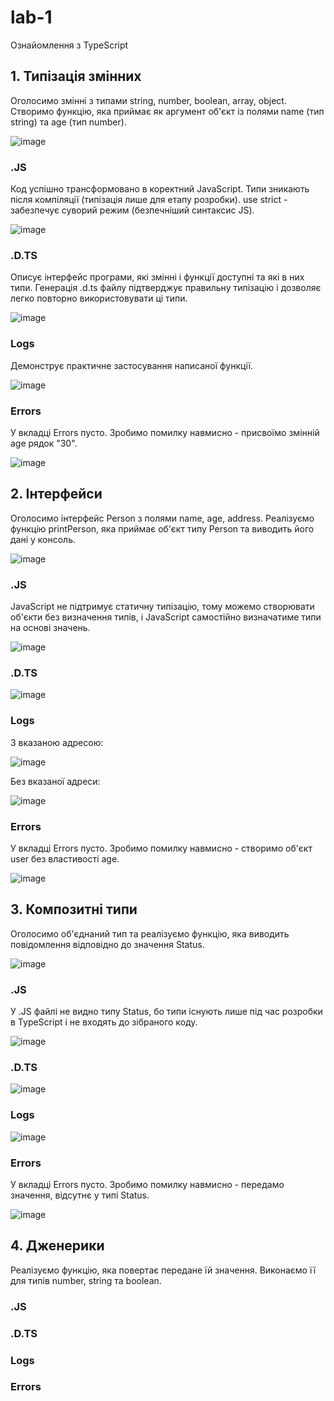 # lab-1
Ознайомлення з TypeScript

## 1. Типізація змінних
  Оголосимо змінні з типами  string, number, boolean, array, object. Створимо функцію, яка приймає як аргумент об'єкт із полями name (тип string) та age (тип number).

  ![image](https://github.com/user-attachments/assets/f40e3b35-1733-48b4-90da-ea13b63543ff)

  ### .JS
  Код успішно трансформовано в коректний JavaScript. Типи зникають після компіляції (типізація лише для етапу розробки). use strict - забезпечує суворий режим (безпечніший синтаксис JS).

  ![image](https://github.com/user-attachments/assets/cde86371-d350-44af-8d03-07fb97b460e2)

  ### .D.TS
  Описує інтерфейс програми, які змінні і функції доступні та які в них типи. Генерація .d.ts файлу підтверджує правильну типізацію і дозволяє легко повторно використовувати ці типи.
  
  ![image](https://github.com/user-attachments/assets/0b534c31-6bee-42c4-add7-69172d9ed1f3)

  ### Logs
  Демонструє практичне застосування написаної функції.

  ![image](https://github.com/user-attachments/assets/6f04ef36-b4f9-425e-bbb1-edc0e9453791)

  ### Errors
  У вкладці Errors пусто. Зробимо помилку навмисно - присвоїмо змінній age рядок "30".
  
  ![image](https://github.com/user-attachments/assets/a891fdcc-c3a5-4aa6-93d2-c368127942cd)

## 2. Інтерфейси
  Оголосимо інтерфейс Person з полями name, age, address. Реалізуємо функцію printPerson, яка приймає об'єкт типу Person та виводить його дані у консоль.

  ![image](https://github.com/user-attachments/assets/67b0f00d-7f2f-4181-a0ce-19c6808ca880)

  ### .JS
  JavaScript не підтримує статичну типізацію, тому можемо створювати об'єкти без визначення типів, і JavaScript самостійно визначатиме типи на основі значень.
  
  ![image](https://github.com/user-attachments/assets/fe3b5d72-df8d-48a1-84f9-989de0b41daf)

  ### .D.TS
  
  ![image](https://github.com/user-attachments/assets/b77d27ee-87d4-4e63-ad16-edf7e4dba14c)

  ### Logs
  З вказаною адресою:
  
  ![image](https://github.com/user-attachments/assets/ec36ed4a-7d80-4f55-be4a-e333c10078d0)

  Без вказаної адреси:
  
  ![image](https://github.com/user-attachments/assets/90ebc9ea-6f42-41cf-aa89-4ae71ffcaea8)

  
  ### Errors
  У вкладці Errors пусто. Зробимо помилку навмисно - створимо об'єкт user без властивості age.
  
  ![image](https://github.com/user-attachments/assets/48afc60b-2b79-4dbd-937d-78b27a374c05)

## 3. Композитні типи
  Оголосимо об'єднаний тип та реалізуємо функцію, яка виводить повідомлення відповідно до значення Status.

  ![image](https://github.com/user-attachments/assets/fab42fad-08ed-4f89-9833-8bbba151fd49)

  ### .JS
  У .JS файлі не видно типу Status, бо типи існують лише під час розробки в TypeScript і не входять до зібраного коду.
  
  ![image](https://github.com/user-attachments/assets/b87ce315-93f8-4eaf-8ee0-3a7b4021143c)

  ### .D.TS
  
  ![image](https://github.com/user-attachments/assets/af42f3d5-ca1f-49dc-80c1-d34aea85d6e8)

  ### Logs
  
  ![image](https://github.com/user-attachments/assets/e2e41643-dc5e-4dff-b646-26f3a843ce5c)
  
  ### Errors
  У вкладці Errors пусто. Зробимо помилку навмисно - передамо значення, відсутнє у типі Status.

  ![image](https://github.com/user-attachments/assets/c0498926-d828-4678-81f6-da6653dab763)

## 4. Дженерики
  Реалізуємо функцію, яка повертає передане їй значення. Виконаємо її для типів number, string та boolean.
  

  ### .JS
  

  ### .D.TS
  

  ### Logs
  
  
  ### Errors


